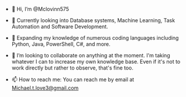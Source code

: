 - 👋 Hi, I’m @Mclovinn575

- 👀 Currently looking into Database systems, Machine Learning, Task Automation and Software Development.

- 🌱 Expanding my knowledge of numerous coding languages including Python, Java, PowerShell, C#, and more.

- 💞️ I’m looking to collaborate on anything at the moment. I'm taking whatever I can to increase my own knowledge base. Even if it's not to work directly but rather to observe, that's fine too.

- 📫 How to reach me: You can reach me by email at Michael.t.love3@gmail.com

<!---
Mclovinn575/Mclovinn575 is a ✨ special ✨ repository because its `README.md` (this file) appears on your GitHub profile.
You can click the Preview link to take a look at your changes.
--->
